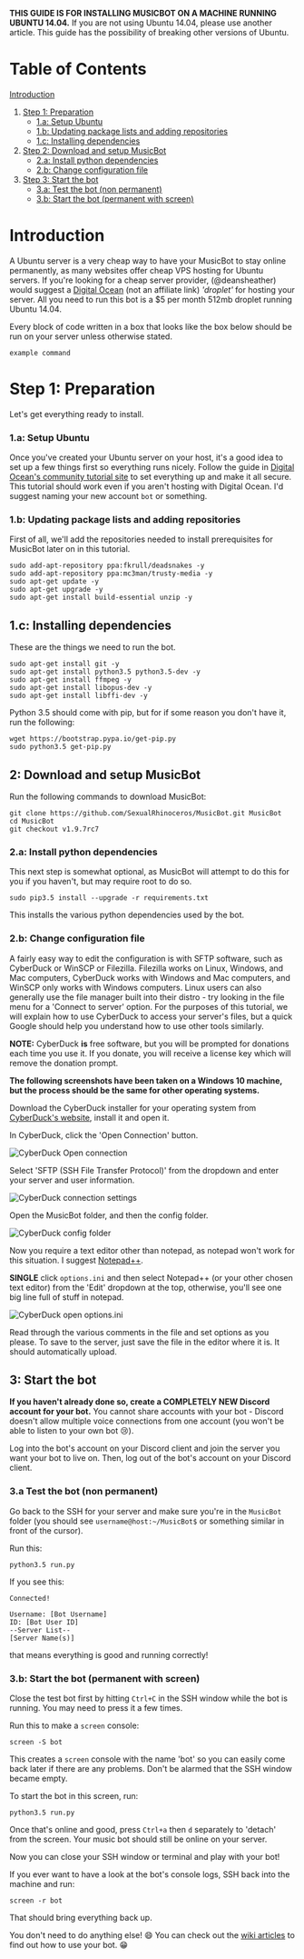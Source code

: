 **THIS GUIDE IS FOR INSTALLING MUSICBOT ON A MACHINE RUNNING UBUNTU 14.04.** If you are not using Ubuntu 14.04, please use another article. This guide has the possibility of breaking other versions of Ubuntu.

# Table of Contents

[Introduction](#introduction)

1. [Step 1: Preparation](#step-1-preparation)
    - [1.a: Setup Ubuntu](#1a-setup-ubuntu)
    - [1.b: Updating package lists and adding repositories](#1b-updating-package-lists-and-adding-repositories)
    - [1.c: Installing dependencies](#1c-installing-dependencies)
2. [Step 2: Download and setup MusicBot](#2-download-and-setup-musicbot)
    - [2.a: Install python dependencies](#2a-install-python-dependencies)
    - [2.b: Change configuration file](#2b-change-configuration-file)
3. [Step 3: Start the bot](#3-start-the-bot)
    - [3.a: Test the bot (non permanent)](#3a-test-the-bot-non-permanent)
    - [3.b: Start the bot (permanent with screen)](#3b-start-the-bot-permanent-with-screen)

# Introduction

A Ubuntu server is a very cheap way to have your MusicBot to stay online permanently, as many websites offer cheap VPS hosting for Ubuntu servers. If you're looking for a cheap server provider, (@deansheather) would suggest a [Digital Ocean](https://www.digitalocean.com/) (not an affiliate link) *'droplet'* for hosting your server. All you need to run this bot is a $5 per month 512mb droplet running Ubuntu 14.04.

Every block of code written in a box that looks like the box below should be run on your server unless otherwise stated.

    example command

# Step 1: Preparation

Let's get everything ready to install.

### 1.a: Setup Ubuntu

Once you've created your Ubuntu server on your host, it's a good idea to set up a few things first so everything runs nicely. Follow the guide in [Digital Ocean's community tutorial site](https://www.digitalocean.com/community/tutorials/initial-server-setup-with-ubuntu-14-04) to set everything up and make it all secure. This tutorial should work even if you aren't hosting with Digital Ocean. I'd suggest naming your new account `bot` or something.

### 1.b: Updating package lists and adding repositories

First of all, we'll add the repositories needed to install prerequisites for MusicBot later on in this tutorial.

    sudo add-apt-repository ppa:fkrull/deadsnakes -y
    sudo add-apt-repository ppa:mc3man/trusty-media -y
    sudo apt-get update -y
    sudo apt-get upgrade -y
    sudo apt-get install build-essential unzip -y

## 1.c: Installing dependencies

These are the things we need to run the bot.

    sudo apt-get install git -y
    sudo apt-get install python3.5 python3.5-dev -y
    sudo apt-get install ffmpeg -y
    sudo apt-get install libopus-dev -y
    sudo apt-get install libffi-dev -y
    
Python 3.5 should come with pip, but for if some reason you don't have it, run the following:

    wget https://bootstrap.pypa.io/get-pip.py
    sudo python3.5 get-pip.py

## 2: Download and setup MusicBot

Run the following commands to download MusicBot:

    git clone https://github.com/SexualRhinoceros/MusicBot.git MusicBot
    cd MusicBot
    git checkout v1.9.7rc7

### 2.a: Install python dependencies

This next step is somewhat optional, as MusicBot will attempt to do this for you if you haven't, but may require root to do so.  

    sudo pip3.5 install --upgrade -r requirements.txt
    
This installs the various python dependencies used by the bot.

### 2.b: Change configuration file

A fairly easy way to edit the configuration is with SFTP software, such as CyberDuck or WinSCP or Filezilla. Filezilla works on Linux, Windows, and Mac computers, CyberDuck works with Windows and Mac computers, and WinSCP only works with Windows computers. Linux users can also generally use the file manager built into their distro - try looking in the file menu for a 'Connect to server' option. For the purposes of this tutorial, we will explain how to use CyberDuck to access your server's files, but a quick Google should help you understand how to use other tools similarly.

**NOTE:** CyberDuck **is** free software, but you will be prompted for donations each time you use it. If you donate, you will receive a license key which will remove the donation prompt.

**The following screenshots have been taken on a Windows 10 machine, but the process should be the same for other operating systems.**

Download the CyberDuck installer for your operating system from [CyberDuck's website](https://cyberduck.io "CyberDuck's website"), install it and open it.

In CyberDuck, click the 'Open Connection' button.

![CyberDuck Open connection](http://i.imgur.com/INjb2P8.png)

Select 'SFTP (SSH File Transfer Protocol)' from the dropdown and enter your server and user information.

![CyberDuck connection settings](http://i.imgur.com/ThWigdU.png)

Open the MusicBot folder, and then the config folder.

![CyberDuck config folder](http://i.imgur.com/w4Pr0mN.png)

Now you require a text editor other than notepad, as notepad won't work for this situation. I suggest [Notepad++](https://notepad-plus-plus.org "Notepad++").

**SINGLE** click `options.ini` and then select Notepad++ (or your other chosen text editor) from the 'Edit' dropdown at the top, otherwise, you'll see one big line full of stuff in notepad.

![CyberDuck open options.ini](http://i.imgur.com/GthqaYC.png)

Read through the various comments in the file and set options as you please. To save to the server, just save the file in the editor where it is. It should automatically upload.

## 3: Start the bot 

**If you haven't already done so, create a COMPLETELY NEW Discord account for your bot.** You cannot share accounts with your bot - Discord doesn't allow multiple voice connections from one account (you won't be able to listen to your own bot :cry:).

Log into the bot's account on your Discord client and join the server you want your bot to live on. Then, log out of the bot's account on your Discord client.

### 3.a Test the bot (non permanent)
Go back to the SSH for your server and make sure you're in the `MusicBot` folder (you should see `username@host:~/MusicBot$` or something similar in front of the cursor).

Run this:

    python3.5 run.py

If you see this:

    Connected!

    Username: [Bot Username]
    ID: [Bot User ID]
    --Server List--
    [Server Name(s)]

that means everything is good and running correctly!

### 3.b: Start the bot (permanent with screen)

Close the test bot first by hitting `Ctrl+C` in the SSH window while the bot is running.  You may need to press it a few times.

Run this to make a `screen` console:

    screen -S bot

This creates a `screen` console with the name 'bot' so you can easily come back later if there are any problems. Don't be alarmed that the SSH window became empty.

To start the bot in this screen, run:

    python3.5 run.py

Once that's online and good, press `Ctrl+a` then `d` separately to 'detach' from the screen. Your music bot should still be online on your server.

Now you can close your SSH window or terminal and play with your bot!

If you ever want to have a look at the bot's console logs, SSH back into the machine and run:

    screen -r bot

That should bring everything back up.

You don't need to do anything else! :smile: You can check out the [wiki articles](https://github.com/SexualRhinoceros/MusicBot/wiki/Commands-list "Commands list") to find out how to use your bot. :grin: